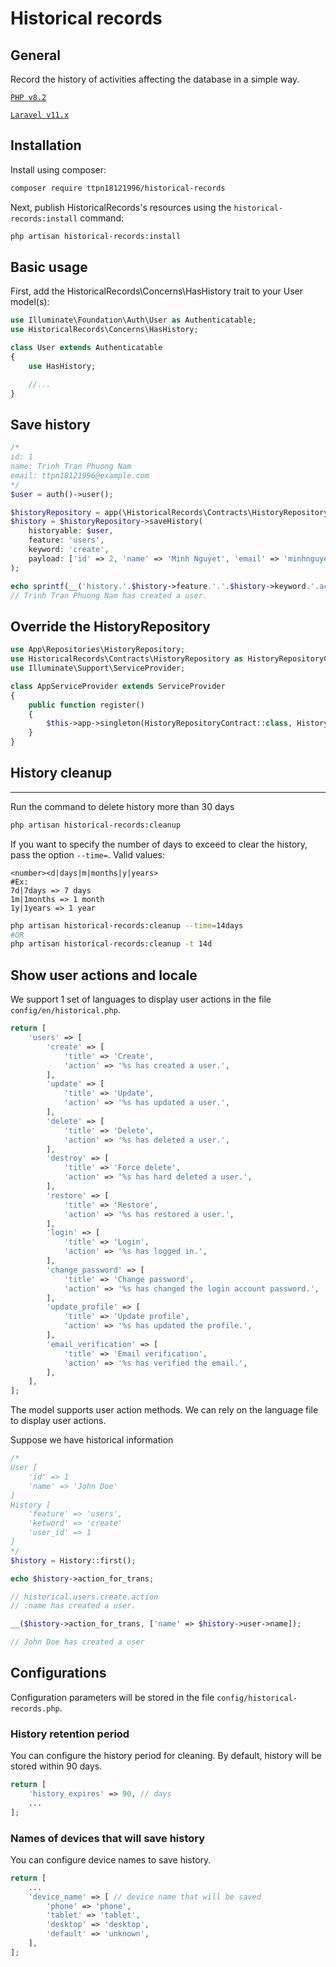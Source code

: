 # Historical records

## General

Record the history of activities affecting the database in a simple way.

[`PHP v8.2`](https://php.net)

[`Laravel v11.x`](https://github.com/laravel/laravel)

## Installation

Install using composer:

```bash
composer require ttpn18121996/historical-records
```

Next, publish HistoricalRecords's resources using the `historical-records:install` command:

```bash
php artisan historical-records:install
```

## Basic usage

First, add the HistoricalRecords\Concerns\HasHistory trait to your User model(s):

```php
use Illuminate\Foundation\Auth\User as Authenticatable;
use HistoricalRecords\Concerns\HasHistory;

class User extends Authenticatable
{
    use HasHistory;

    //...
}
```

## Save history

```php
/*
id: 1
name: Trinh Tran Phuong Nam
email: ttpn18121996@example.com
*/
$user = auth()->user();

$historyRepository = app(\HistoricalRecords\Contracts\HistoryRepository::class);
$history = $historyRepository->saveHistory(
    historyable: $user,
    feature: 'users',
    keyword: 'create',
    payload: ['id' => 2, 'name' => 'Minh Nguyet', 'email' => 'minhnguyet@example.com'],
);

echo sprintf(__('history.'.$history->feature.'.'.$history->keyword.'.action'), $user->name);
// Trinh Tran Phuong Nam has created a user.
```

## Override the HistoryRepository

```php
use App\Repositories\HistoryRepository;
use HistoricalRecords\Contracts\HistoryRepository as HistoryRepositoryContract;
use Illuminate\Support\ServiceProvider;

class AppServiceProvider extends ServiceProvider
{
    public function register()
    {
        $this->app->singleton(HistoryRepositoryContract::class, HistoryRepository::class);
    }
}
```

## History cleanup

---

Run the command to delete history more than 30 days

```bash
php artisan historical-records:cleanup
```

If you want to specify the number of days to exceed to clear the history, pass the option `--time=`. Valid values:

```text
<number><d|days|m|months|y|years>
#Ex:
7d|7days => 7 days
1m|1months => 1 month
1y|1years => 1 year
```

```bash
php artisan historical-records:cleanup --time=14days
#OR
php artisan historical-records:cleanup -t 14d
```

## Show user actions and locale

We support 1 set of languages ​​to display user actions in the file `config/en/historical.php`.

```php
return [
    'users' => [
        'create' => [
            'title' => 'Create',
            'action' => '%s has created a user.',
        ],
        'update' => [
            'title' => 'Update',
            'action' => '%s has updated a user.',
        ],
        'delete' => [
            'title' => 'Delete',
            'action' => '%s has deleted a user.',
        ],
        'destroy' => [
            'title' => 'Force delete',
            'action' => '%s has hard deleted a user.',
        ],
        'restore' => [
            'title' => 'Restore',
            'action' => '%s has restored a user.',
        ],
        'login' => [
            'title' => 'Login',
            'action' => '%s has logged in.',
        ],
        'change_password' => [
            'title' => 'Change password',
            'action' => '%s has changed the login account password.',
        ],
        'update_profile' => [
            'title' => 'Update profile',
            'action' => '%s has updated the profile.',
        ],
        'email_verification' => [
            'title' => 'Email verification',
            'action' => '%s has verified the email.',
        ],
    ],
];
```

The model supports user action methods. We can rely on the language file to display user actions.

Suppose we have historical information

```php
/*
User [
    'id' => 1
    'name' => 'John Doe'
]
History [
    'feature' => 'users',
    'ketword' => 'create'
    'user_id' => 1
]
*/
$history = History::first();

echo $history->action_for_trans;

// historical.users.create.action
// :name has created a user.

__($history->action_for_trans, ['name' => $history->user->name]);

// John Doe has created a user
```

## Configurations

Configuration parameters will be stored in the file `config/historical-records.php`.

### History retention period

You can configure the history period for cleaning. By default, history will be stored within 90 days.

```php
return [
    'history_expires' => 90, // days
    ...
];
```

### Names of devices that will save history

You can configure device names to save history.

```php
return [
    ...
    'device_name' => [ // device name that will be saved
        'phone' => 'phone',
        'tablet' => 'tablet',
        'desktop' => 'desktop',
        'default' => 'unknown',
    ],
];
```
